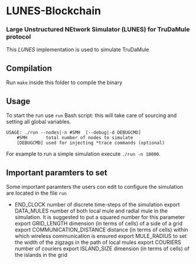 # LUNES-Blockchain

### Large Unstructured NEtwork Simulator (LUNES) for TruDaMule protocol
This _LUNES_ implementation is used to simulate TruDaMule

## Compilation

Run `make` inside this folder to compile the binary

## Usage

To start the run use `run` Bash script: this will take care of sourcing and setting all global variables.

```
USAGE: ./run --nodes|-n #SMH  [--debug|-d DEBUGCMD]
	#SMH	   total number of nodes to simulate
	[DEBUGCMD] used for injecting *trace commands (optional)
```

For example to run a simple simulation execute `./run -n 10000`. 

## Important paramters to set
Some important paramters the users con edit to configure the simulation are located in the file `run`

- END_CLOCK 			 	number of discrete time-steps of the simulation
export DATA_MULES 			number of both local mule and radial mule in the simulation. It is suggested to put a squared number for this parameter
export GRID_LENGTH			dimension (in terms of cells) of a side of a grid
export COMMUNICATION_DISTANCE		distance (in terms of cells) within which wireless communication is ensured
export MULE_RADIUS			to set the width of the zigzags in the path of local mules
export COURIERS				number of couriers
export ISLAND_SIZE			dimension (in terms of cells) of the islands in the grid
